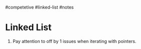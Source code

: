#competetive #linked-list #notes 
# Linked List
1. Pay attention to off by 1 issues when iterating with pointers.
